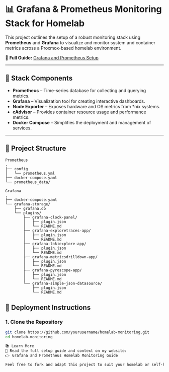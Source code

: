 # 📊 Grafana & Prometheus Monitoring Stack for Homelab

This project outlines the setup of a robust monitoring stack using **Prometheus** and **Grafana** to visualize and monitor system and container metrics across a Proxmox-based homelab environment.

🔗 **Full Guide:** [Grafana and Prometheus Setup](https://homelab.sanjuprojects.uk/grafana-and-prometheus/)

---

## 🧰 Stack Components

- **Prometheus** – Time-series database for collecting and querying metrics.
- **Grafana** – Visualization tool for creating interactive dashboards.
- **Node Exporter** – Exposes hardware and OS metrics from *nix systems.
- **cAdvisor** – Provides container resource usage and performance metrics.
- **Docker Compose** – Simplifies the deployment and management of services.

---

## 📁 Project Structure

```text
Prometheus
.
├── config
│   └── prometheus.yml
├── docker-compose.yaml
└── prometheus_data/

Grafana
.
├── docker-compose.yaml
└── grafana-storage/
    ├── grafana.db
    └── plugins/
        ├── grafana-clock-panel/
        │   ├── plugin.json
        │   └── README.md
        ├── grafana-exploretraces-app/
        │   ├── plugin.json
        │   └── README.md
        ├── grafana-lokiexplore-app/
        │   ├── plugin.json
        │   └── README.md
        ├── grafana-metricsdrilldown-app/
        │   ├── plugin.json
        │   └── README.md
        ├── grafana-pyroscope-app/
        │   ├── plugin.json
        │   └── README.md
        └── grafana-simple-json-datasource/
            ├── plugin.json
            └── README.md
```


## 🚀 Deployment Instructions

### 1. Clone the Repository

```bash
git clone https://github.com/yourusername/homelab-monitoring.git
cd homelab-monitoring

📚 Learn More
📘 Read the full setup guide and context on my website:
👉 Grafana and Prometheus Homelab Monitoring Guide

Feel free to fork and adapt this project to suit your homelab or self-hosted monitoring needs!